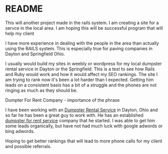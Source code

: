 # README

This will another project made in the rails system. I am creating a site for a servce in the local area. I am hoping this will be successful program that will help my client

I have more experience in dealing with the people in the area than actually using the RAILS system. This is especially true for paving companies in Dayton and Springfield Ohio. 

I usually would build my sites in weebly or wordpress for my local dumpster rental service in Dayton or the Springfield. This is a test to see how Rails and Ruby would work and how it would affect my SEO rankings. The site I am trying to rank now it's been a lot harder than I expected. Getting him leads on a consistent basis has a bit of a struggle and the phones are not ringing as much as they should be.

Dumpter For Rent Company  - importance of the phrase

I have been working with an [Dumpster Rental Service](http://www.dumpsterforrentdayton.com) in Dayton, Ohio and so far he has been a great guy to work with. He has an established [dumpster for rent service](http://www.dumpsterforrentdayton) company that he started. I was able to get him some leads organically, but have not had much luck with google adwords or bing adwords.

Hoping to get better rankings that will lead to more phone calls for my client and possible referrals.

